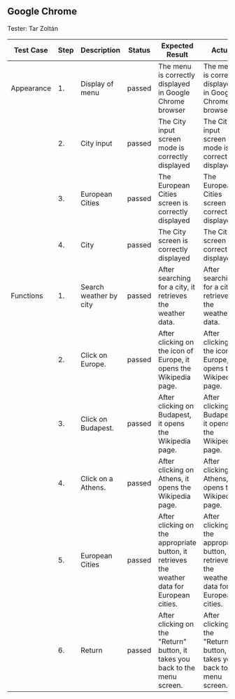 ## Google Chrome

Tester: Tar Zoltán

| Test Case | Step | Description | Status | Expected Result | Actual |
|------------| ----- | ------ | ------- | ------------- | ------ |
| Appearance | 1.    | Display of menu | passed | The menu is correctly displayed in Google Chrome browser |  The menu is correctly displayed in Google Chrome browser|
| | 2.| City input | passed | The City input screen mode is correctly displayed | The City input screen mode is correctly displayed|
| | 3.| European Cities | passed | The European Cities screen is correctly displayed | The European Cities screen is correctly displayed|
| | 4.| City | passed | The City screen is correctly displayed | The City screen is correctly displayed|
| Functions | 1.| Search weather by city | passed | After searching for a city, it retrieves the weather data. | After searching for a city, it retrieves the weather data.|
| | 2.| Click on Europe. | passed | After clicking on the icon of Europe, it opens the Wikipedia page. | After clicking on the icon of Europe, it opens the Wikipedia page.|
| | 3.| Click on Budapest. | passed | After clicking on Budapest, it opens the Wikipedia page. | After clicking on Budapest, it opens the Wikipedia page.|
| | 4.| Click on a Athens. | passed | After clicking on Athens, it opens the Wikipedia page. | After clicking on Athens, it opens the Wikipedia page.|
| | 5.| European Cities | passed | After clicking on the appropriate button, it retrieves the weather data for European cities. | After clicking on the appropriate button, it retrieves the weather data for European cities.|
| | 6.| Return | passed | After clicking on the "Return" button, it takes you back to the menu screen. | After clicking on the "Return" button, it takes you back to the menu screen.|
